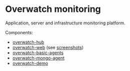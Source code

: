Overwatch monitoring
====================

Application, server and infrastructure monitoring platform.

Components:

- [overwatch-hub](https://github.com/leadhub-code/overwatch-hub)
- [overwatch-web](https://github.com/leadhub-code/overwatch-web) (see [screenshots](https://github.com/leadhub-code/overwatch-web#screenshots))
- [overwatch-basic-agents](https://github.com/leadhub-code/overwatch-basic-agents)
- [overwatch-mongo-agent](https://github.com/leadhub-code/overwatch-mongo-agent)
- [overwatch-demo](https://github.com/leadhub-code/overwatch-demo)
